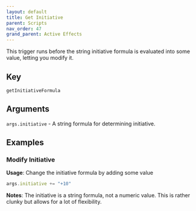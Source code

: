 ```yaml
---
layout: default
title: Get Initiative
parent: Scripts
nav_order: 47
grand_parent: Active Effects
---
```

This trigger runs before the string initiative formula is evaluated into some value, letting you modify it. 

## Key

`getInitiativeFormula`

## Arguments 

`args.initiative` - A string formula for determining initiative. 

## Examples

### Modify Initiative

**Usage**: Change the initiative formula by adding some value

```js
args.initiative += "+10"
```

**Notes**: The initiative is a string formula, not a numeric value. This is rather clunky but allows for a lot of flexibility.
